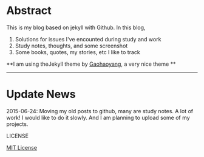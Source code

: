 # Abstract

This is my blog based on jekyll with Github. In this blog,

1. Solutions for issues I've encounted during study and work
2. Study notes, thoughts, and some screenshot
3. Some books, quotes, my stories, etc I like to track 

**I am using theJekyll theme by [Gaohaoyang](https://github.com/Gaohaoyang/gaohaoyang.github.io), a very nice theme **

-----
# Update News

2015-06-24: Moving my old posts to github, many are study notes. A lot of work! I would like to do it slowly. And I am planning to upload some of my projects.

LICENSE

[MIT License](https://github.com/Gaohaoyang/gaohaoyang.github.io/blob/master/LICENSE.md)



